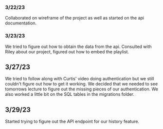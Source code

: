 ### 3/22/23

Collaborated on wireframe of the project as well as started on the api documentation.

### 3/23/23

We tried to figure out how to obtain the data from the api. Consulted with Riley about our project, figured out how to embed the playlist.

## 3/27/23

We tried to follow along with Curtis' video doing authentication but we still couldn't figure out how to get it working. We decided that we needed to see tomorrows lecture to figure out the missing pieces of our authentication. We also worked a little bit on the SQL tables in the migrations folder.

## 3/29/23

Started trying to figure out the API endpoint for our history feature.
